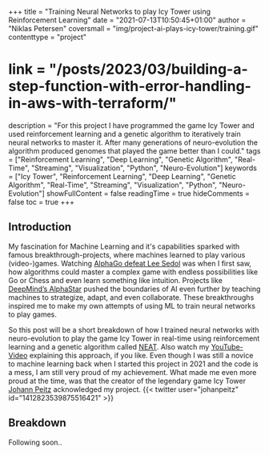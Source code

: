 +++
title = "Training Neural Networks to play Icy Tower using Reinforcement Learning"
date = "2021-07-13T10:50:45+01:00"
author = "Niklas Petersen"
coversmall = "img/project-ai-plays-icy-tower/training.gif"
contenttype = "project"
# link = "/posts/2023/03/building-a-step-function-with-error-handling-in-aws-with-terraform/"
description = "For this project I have programmed the game Icy Tower and used reinforcement learning and a genetic algorithm to iteratively train neural networks to master it. After many generations of neuro-evolution the algorithm produced genomes that played the game better than I could."
tags = ["Reinforcement Learning", "Deep Learning", "Genetic Algorithm", "Real-Time", "Streaming", "Visualization", "Python", "Neuro-Evolution"]
keywords = ["Icy Tower", "Reinforcement Learning", "Deep Learning", "Genetic Algorithm", "Real-Time", "Streaming", "Visualization", "Python", "Neuro-Evolution"]
showFullContent = false
readingTime = true
hideComments = false
toc = true
+++

## Introduction
My fascination for Machine Learning and it's capabilities sparked with famous breakthrough-projects, where machines learned to play various (video-)games.
Watching [AlphaGo defeat Lee Sedol](https://www.youtube.com/watch?v=WXuK6gekU1Y) was when I first saw, how algorithms could master a complex game with endless possibilities like Go or Chess and even learn something like intuition. Projects like [DeepMind’s AlphaStar](https://www.youtube.com/watch?v=cUTMhmVh1qs&t=1371s) pushed the boundaries of AI even further by teaching machines to strategize, adapt, and even collaborate. These breakthroughs inspired me to make my own attempts of using ML to train neural networks to play games.

So this post will be a short breakdown of how I trained neural networks with neuro-evolution to play the game Icy Tower in real-time using reinforcement learning and a genetic algorithm called [NEAT](https://neat-python.readthedocs.io/en/latest/neat_overview.html). Also watch my [YouTube-Video](https://www.youtube.com/watch?v=W6qyRbmr_aA) explaining this approach, if you like.
Even though I was still a novice to machine learning back when I started this project in 2021 and the code is a mess, I am still very proud of my achievement.
What made me even more proud at the time, was that the creator of the legendary game Icy Tower [Johann Peitz](https://x.com/johanpeitz) acknowledged my project.
{{< twitter user="johanpeitz" id="1412823539875516421" >}}


## Breakdown
Following soon..

